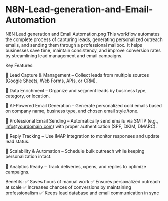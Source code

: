 # N8N-Lead-generation-and-Email-Automation
N8N Lead generation and Email Automation.png
This workflow automates the complete process of capturing leads, generating personalized outreach emails, and sending them through a professional mailbox. It helps businesses save time, maintain consistency, and improve conversion rates by streamlining lead management and email campaigns.

Key Features:

🔹 Lead Capture & Management – Collect leads from multiple sources (Google Sheets, Web Forms, APIs, or CRM).

🔹 Data Enrichment – Organize and segment leads by business type, category, or location.

🔹 AI-Powered Email Generation – Generate personalized cold emails based on company name, business type, and chosen email style/tone.

🔹 Professional Email Sending – Automatically send emails via SMTP (e.g., info@yourdomain.com) with proper authentication (SPF, DKIM, DMARC).

🔹 Reply Tracking – Use IMAP integration to monitor responses and update lead status.

🔹 Scalability & Automation – Schedule bulk outreach while keeping personalization intact.

🔹 Analytics Ready – Track deliveries, opens, and replies to optimize campaigns.

Benefits:
✅ Saves hours of manual work
✅ Ensures personalized outreach at scale
✅ Increases chances of conversions by maintaining professionalism
✅ Keeps lead database and email communication in sync
